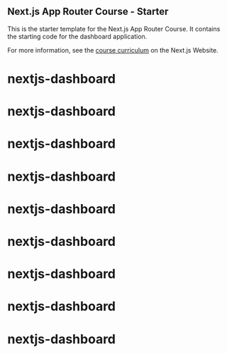## Next.js App Router Course - Starter

This is the starter template for the Next.js App Router Course. It contains the starting code for the dashboard application.

For more information, see the [course curriculum](https://nextjs.org/learn) on the Next.js Website.
# nextjs-dashboard
# nextjs-dashboard
# nextjs-dashboard
# nextjs-dashboard
# nextjs-dashboard
# nextjs-dashboard
# nextjs-dashboard
# nextjs-dashboard
# nextjs-dashboard
